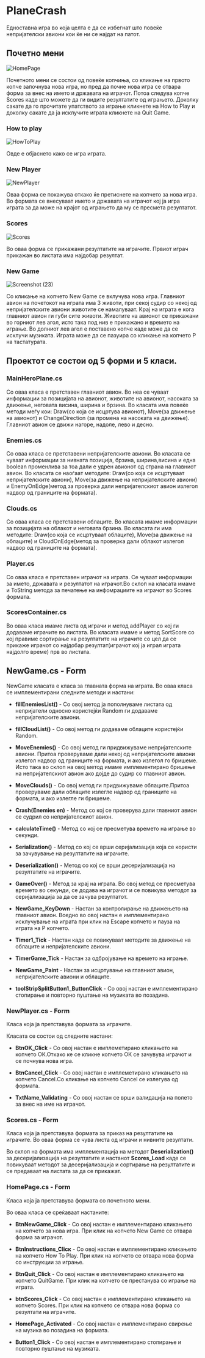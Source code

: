 # PlaneCrash

Eдноставна игра во која целта е да се избегнат што повеќе непријателски авиони кои ќе ни се најдат на патот. 

## Почетно мени

![HomePage](https://user-images.githubusercontent.com/37666473/59066995-b099c580-88b0-11e9-98a3-373a22d5fde4.PNG)

Почетното мени се состои од повеќе копчиња, со кликање на првото копче започнува нова игра, но пред да почне нова игра се отвара форма за внес на името и државата на играчот. Потоа следува копче Scores каде што можете да ги видите резултатите од играњето. Доколку сакате да го прочитате упатството за играње кликнете на How to Play и доколку сакате да ја исклучите играта кликнете на Quit Game.

### How to play

![HowToPlay](https://user-images.githubusercontent.com/37666473/59067414-e25f5c00-88b1-11e9-8904-c204d1b279ed.PNG)

Овде е објаснето како се игра играта.

### New Player

![NewPlayer](https://user-images.githubusercontent.com/37666473/59067519-1dfa2600-88b2-11e9-8482-8ae882cf3234.PNG)

Оваа форма се покажува откако ќе претиснете на копчето за нова игра. Во формата се внесуваат името и државата на играчот кој ја игра играта за да може на крајот од играњето да му се пресмета резултатот.

### Scores

![Scores](https://user-images.githubusercontent.com/37666473/59119110-40dc1700-8952-11e9-871d-7c8fe40b7026.PNG)

Во оваа форма се прикажани резултатите на играчите. Првиот играч прикажан во листата има најдобар резултат.

### New Game

![Screenshot (23)](https://user-images.githubusercontent.com/37666473/59119434-18085180-8953-11e9-8c6a-e02a10bb6424.png)

Со кликање на копчето New Game се вклучува нова игра. Главниот авион на почетокот на играта има 3 животи, при секој судир со некој од непријателските авиони животите се намалуваат. Крај на играта е кога главниот авион ги губи сите животи. Животите на авионот се прикажани во горниот лев агол, исто така под нив е прикажано и времето на играње. Во долниот лев агол е поставено копче каде може да се исклучи музиката. Играта може да се пазуира со кликање на копчето P на тастатурата.

## Проектот се состои од 5 форми и 5 класи.

### MainHeroPlane.cs

Со оваа класа е претставен главниот авион. Во неа се чуваат информации за позицијата на авионот, животите на авионот, насоката за движење, неговата висина, ширина и брзина.
Во класата има повеќе методи меѓу кои: Draw(со која се исцртува авионот), Move(за движење на авионот) и ChangeDirection (за промена на насоката на движење). Главниот авион се движи нагоре, надоле, лево и десно. 

### Enemies.cs

Со оваа класа се претставени непријателските авиони. Во класата се чуваат информации за нивната позиција, брзина, ширина,висина и една boolean променлива за тоа дали е удрен авионот од страна на главниот авион. Во класата се наоѓаат методите: Draw(со која се исцртуваат непријателските авиони), Move(за движење на непријателските авиони) и EnemyOnEdge(метод за проверка дали непријателскиот авион излегол надвор од границите на формата).

### Clouds.cs

Со оваа класа се претставени облаците. Во класата имаме информации за позицијата на облакот и неговата брзина. Во класата ги има методите: Draw(со која се исцртуваат облаците), Move(за движење на облаците) и CloudOnEdge(метод за проверка дали облакот излегол надвор од границите на формата).

### Player.cs

Со оваа класа е претставен играчот на играта. Се чуваат информации за името, државата и резултатот на играчот.Во склоп на класата имаме и ToString метода за печатење на инфомрациите на играчот во Scores формата.

### ScoresContainer.cs

Во оваа класа имаме листа од играчи и метод addPlayer со кој ги додаваме играчите во листата. Во класата имаме и метод SortScore со кој правиме сортирање на резултатите на играчите со цел да се прикаже играчот со најдобар резултат(играчот кој ја играл играта најдолго време) прв во листата.

## NewGame.cs - Form 

NewGame класата е класа за главната форма на играта. Во оваа класа се имплементирани следните методи и настани:

* **fillEnemiesList()** - Со овој метод ја пополнуваме листата од непријатели односно користејќи Random ги додаваме непријателските авиони.

* **fillCloudList()** - Со овој метод ги додаваме облаците користејќи Random.

* **MoveEnemies()** - Со овој метод ги придвижуваме непријателските авиони. Притоа проверуваме дали некој од непријателските авиони излегол надвор од границите на формата, и ако излегол го бришеме. Исто така во склоп на овој метод имаме имплементирано бришење на непријателскиот авион ако дојде до судир со главниот авион.

* **MoveClouds()** - Со овој метод ги придвижуваме облаците.Притоа проверуваме дали облаците излегле надвор од границите на формата, и ако излегле ги бришеме. 

* **Crash(Enemies en)** - Метод со кој се проверува дали главниот авион се судрил со непријателскиот авион.

* **calculateTime()** - Метод со кој се пресметува времето на играње во секунди.

* **Serialization()** - Метод со кој се врши серијализација која се користи за зачувување на резултатите на играчите.

* **Deserialization()** - Метод со кој се врши десеријализација на резултатите на играчите.

* **GameOver()**  - Метод за крај на играта. Во овој метод се пресметува времето во секунди, се додава на играчот и се повикува методот за серијализација за да се зачува резултатот.  

* **NewGame_KeyDown** - Настан за контролирање на движењето на главниот авион. Воедно во овој настан е имплементирано исклучување на играта при клик на Escape копчето и пауза на играта на P копчето.

* **Timer1_Tick** - Настан каде се повикуваат методите за движење на облаците и непријателските авиони.

* **TimerGame_Tick** - Настан за одбројување на времето на играње.

* **NewGame_Paint** - Настан за исцртување на главниот авион, непријателските авиони и облаците.

* **toolStripSplitButton1_ButtonClick** -  Со овој настан е имплементирано стопирање и повторно пуштање на музиката во позадина.


### NewPlayer.cs - Form
Класа која ја претставува формата за играчите.

Класата се состои од следните настани:

* **BtnOK_Click** - Со овој настан е имплеметирано кликањето на копчето ОК.Откако ке се кликне копчето ОК се зачувува играчот и се почнува нова игра.

* **BtnCancel_Click** -  Со овој настан е имплеметирано кликањето на копчето Cancel.Со кликање на копчето Cancel се излегува од формата.

* **TxtName_Validating** - Со овој настан се врши валидација на полето за внес на име на играчот.


### Scores.cs - Form
Класа која ја претставува формата за приказ на резултатите на играчите.
Во оваа форма се чува листа од играчи и нивните резултати. 

Во склоп на формата има имплементација на методот **Deserialization()** за десеријализација на резултатите и настанот **Scores_Load** каде се повикуваат методот за десеријализација и сортирање на резултатите и се предаваат на листата за да се прикажат.


### HomePage.cs - Form
Класа која ја претставува формата со почетното мени.

Во оваа класа се среќаваат настаните:

* **BtnNewGame_Click** - Со овој настан е имплементирано кликањето на копчето за нова игра. При клик на копчето New Game се отвара форма за играчот.

* **BtnInstructions_Clicк** - Со овој настан е имплементирано кликањето на копчето How To Play. При клик на копчето се отвара нова форма со инструкции за играње.

* **BtnQuit_Click** - Со овој настан е имплементирано кликањето на копчето QuitGame.
При клик на копчето се престанува со играње на играта.

* **btnScores_Click** - Со овој настан е имплементирано кликањето на копчето Scores.
При клик на копчето се отвара нова форма со резултати на играчите.

* **HomePage_Activated** - Со овој настан е имплементирано свирење на музика во позадина на формата.

* **Button1_Click** - Со овој настан е имплементирано стопирање и повторно пуштање на музиката.























